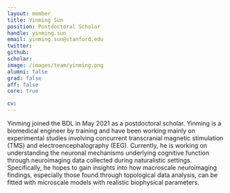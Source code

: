 ```yaml
---
layout: member
title: Yinming Sun
position: Postdoctoral Scholar
handle: yinming.sun
email: yinming.sun@stanford.edu
twitter: 
github: 
scholar: 
image: /images/team/yinming.png
alumni: false
grad: false
aff: false
core: true

cv: 
---
```


Yinming joined the BDL in May 2021 as a postdoctoral scholar. Yinming is a biomedical engineer by training and have been working mainly on experimental studies involving concurrent transcranial magnetic stimulation (TMS) and electroencephalography (EEG). Currently, he is working on understanding the neuronal mechanisms underlying cognitive function through neuroimaging data collected during naturalistic settings. Specifically, he hopes to gain insights into how macroscale neuroimaging findings, especially those found through topological data analysis, can be fitted with microscale models with realistic biophysical parameters.

